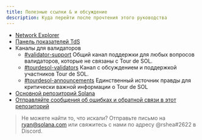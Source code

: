 ```yaml
---
title: Полезные ссылки & и обсуждение
description: Куда перейти после прочтения этого руководства
---
```


- [Network Explorer](http://explorer.solana.com/)
- [Панель показателей TdS](https://metrics.solana.com:3000/d/monitor-edge/cluster-telemetry-edge?refresh=1m&from=now-15m&to=now&var-testnet=tds)
- Каналы для валидаторов
  - [\#validator-support](https://discord.gg/rZsenD) Общий канал поддержки для любых вопросов валидаторов, которые не связаны с Tour de SOL.
  - [\#tourdesol-validators](https://discord.gg/BdujK2) Канал с обсуждением и поддержкой участников Tour de SOL.
  - [\#tourdesol-announcements](https://discord.gg/Q5TxEC) Единственный источник правды для критически важной информации о Tour de SOL
- [Основной репозиторий Solana](https://github.com/solana-labs/solana)
- [Отправляйте сообщения об ошибках и обратной связи в этот репозиторий](https://github.com/solana-labs/solana/issues)

> Не можете найти то, что искали? Отправьте письмо на ryan@solana.com или свяжитесь с нами по адресу @rshea\#2622 в Discord.
